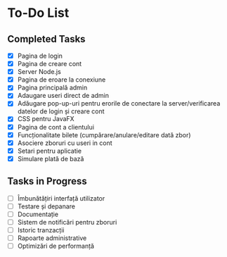 # To-Do List

## Completed Tasks
- [x] Pagina de login
- [x] Pagina de creare cont
- [x] Server Node.js
- [x] Pagina de eroare la conexiune
- [x] Pagina principală admin
- [x] Adaugare useri direct de admin
- [x] Adăugare pop-up-uri pentru erorile de conectare la server/verificarea datelor de login și creare cont
- [x] CSS pentru JavaFX
- [x] Pagina de cont a clientului
- [x] Funcționalitate bilete (cumpărare/anulare/editare dată zbor)
- [x] Asociere zboruri cu useri in cont
- [x] Setari pentru aplicatie
- [x] Simulare plată de bază

## Tasks in Progress
- [ ] Îmbunătățiri interfață utilizator
- [ ] Testare și depanare
- [ ] Documentație
- [ ] Sistem de notificări pentru zboruri
- [ ] Istoric tranzacții
- [ ] Rapoarte administrative
- [ ] Optimizări de performanță